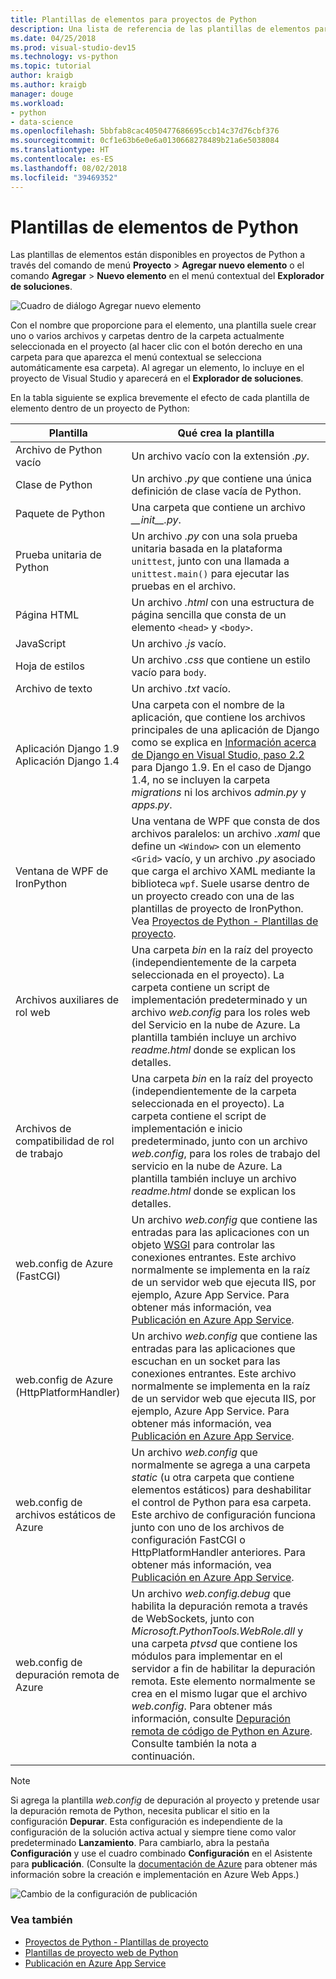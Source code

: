 ```yaml
---
title: Plantillas de elementos para proyectos de Python
description: Una lista de referencia de las plantillas de elementos para un proyecto de Python que están disponibles a través del cuadro de diálogo Agregar > Nuevo elemento en Visual Studio.
ms.date: 04/25/2018
ms.prod: visual-studio-dev15
ms.technology: vs-python
ms.topic: tutorial
author: kraigb
ms.author: kraigb
manager: douge
ms.workload:
- python
- data-science
ms.openlocfilehash: 5bbfab8cac4050477686695ccb14c37d76cbf376
ms.sourcegitcommit: 0cf1e63b6e0e6a0130668278489b21a6e5038084
ms.translationtype: HT
ms.contentlocale: es-ES
ms.lasthandoff: 08/02/2018
ms.locfileid: "39469352"
---
```

# <a name="python-item-templates"></a>Plantillas de elementos de Python

Las plantillas de elementos están disponibles en proyectos de Python a través del comando de menú **Proyecto** > **Agregar nuevo elemento** o el comando **Agregar** > **Nuevo elemento** en el menú contextual del **Explorador de soluciones**.

![Cuadro de diálogo Agregar nuevo elemento](media/project-item-templates.png)

Con el nombre que proporcione para el elemento, una plantilla suele crear uno o varios archivos y carpetas dentro de la carpeta actualmente seleccionada en el proyecto (al hacer clic con el botón derecho en una carpeta para que aparezca el menú contextual se selecciona automáticamente esa carpeta). Al agregar un elemento, lo incluye en el proyecto de Visual Studio y aparecerá en el **Explorador de soluciones**.

En la tabla siguiente se explica brevemente el efecto de cada plantilla de elemento dentro de un proyecto de Python:

| Plantilla | Qué crea la plantilla |
| --- | --- |
| Archivo de Python vacío | Un archivo vacío con la extensión *.py*. |
| Clase de Python | Un archivo *.py* que contiene una única definición de clase vacía de Python. |
| Paquete de Python | Una carpeta que contiene un archivo *\_\_init\_\_.py*. |
| Prueba unitaria de Python | Un archivo *.py* con una sola prueba unitaria basada en la plataforma `unittest`, junto con una llamada a `unittest.main()` para ejecutar las pruebas en el archivo. |
| Página HTML | Un archivo *.html* con una estructura de página sencilla que consta de un elemento `<head>` y `<body>`. |
| JavaScript | Un archivo *.js* vacío. |
| Hoja de estilos | Un archivo *.css* que contiene un estilo vacío para `body`. |
| Archivo de texto | Un archivo *.txt* vacío. |
| Aplicación Django 1.9<br/>Aplicación Django 1.4 | Una carpeta con el nombre de la aplicación, que contiene los archivos principales de una aplicación de Django como se explica en [Información acerca de Django en Visual Studio, paso 2.2](learn-django-in-visual-studio-step-02-create-an-app.md#step-2-1-create-an-app-with-a-default-structure) para Django 1.9. En el caso de Django 1.4, no se incluyen la carpeta *migrations* ni los archivos *admin.py* y *apps.py*. |
| Ventana de WPF de IronPython | Una ventana de WPF que consta de dos archivos paralelos: un archivo *.xaml* que define un `<Window>` con un elemento `<Grid>` vacío, y un archivo *.py* asociado que carga el archivo XAML mediante la biblioteca `wpf`. Suele usarse dentro de un proyecto creado con una de las plantillas de proyecto de IronPython. Vea [Proyectos de Python - Plantillas de proyecto](managing-python-projects-in-visual-studio.md#project-templates). |
| Archivos auxiliares de rol web | Una carpeta *bin* en la raíz del proyecto (independientemente de la carpeta seleccionada en el proyecto). La carpeta contiene un script de implementación predeterminado y un archivo *web.config* para los roles web del Servicio en la nube de Azure. La plantilla también incluye un archivo *readme.html* donde se explican los detalles. |
| Archivos de compatibilidad de rol de trabajo | Una carpeta *bin* en la raíz del proyecto (independientemente de la carpeta seleccionada en el proyecto). La carpeta contiene el script de implementación e inicio predeterminado, junto con un archivo *web.config*, para los roles de trabajo del servicio en la nube de Azure. La plantilla también incluye un archivo *readme.html* donde se explican los detalles. |
| web.config de Azure (FastCGI) | Un archivo *web.config* que contiene las entradas para las aplicaciones con un objeto [WSGI](https://wsgi.readthedocs.io/en/latest/) para controlar las conexiones entrantes. Este archivo normalmente se implementa en la raíz de un servidor web que ejecuta IIS, por ejemplo, Azure App Service. Para obtener más información, vea [Publicación en Azure App Service](publishing-python-web-applications-to-azure-from-visual-studio.md). |
| web.config de Azure (HttpPlatformHandler) | Un archivo *web.config* que contiene las entradas para las aplicaciones que escuchan en un socket para las conexiones entrantes. Este archivo normalmente se implementa en la raíz de un servidor web que ejecuta IIS, por ejemplo, Azure App Service. Para obtener más información, vea [Publicación en Azure App Service](publishing-python-web-applications-to-azure-from-visual-studio.md). |
| web.config de archivos estáticos de Azure | Un archivo *web.config* que normalmente se agrega a una carpeta *static* (u otra carpeta que contiene elementos estáticos) para deshabilitar el control de Python para esa carpeta. Este archivo de configuración funciona junto con uno de los archivos de configuración FastCGI o HttpPlatformHandler anteriores. Para obtener más información, vea [Publicación en Azure App Service](publishing-python-web-applications-to-azure-from-visual-studio.md). |
| web.config de depuración remota de Azure | Un archivo *web.config.debug* que habilita la depuración remota a través de WebSockets, junto con *Microsoft.PythonTools.WebRole.dll* y una carpeta *ptvsd* que contiene los módulos para implementar en el servidor a fin de habilitar la depuración remota. Este elemento normalmente se crea en el mismo lugar que el archivo *web.config*. Para obtener más información, consulte [Depuración remota de código de Python en Azure](debugging-remote-python-code-on-azure.md). Consulte también la nota a continuación. |

> [!Note]
> Si agrega la plantilla *web.config* de depuración al proyecto y pretende usar la depuración remota de Python, necesita publicar el sitio en la configuración **Depurar**. Esta configuración es independiente de la configuración de la solución activa actual y siempre tiene como valor predeterminado **Lanzamiento**. Para cambiarlo, abra la pestaña **Configuración** y use el cuadro combinado **Configuración** en el Asistente para **publicación**. (Consulte la [documentación de Azure](https://azure.microsoft.com/develop/python/) para obtener más información sobre la creación e implementación en Azure Web Apps.)
>
> ![Cambio de la configuración de publicación](media/template-web-publish-config.png)

### <a name="see-also"></a>Vea también

- [Proyectos de Python - Plantillas de proyecto](managing-python-projects-in-visual-studio.md#project-templates)
- [Plantillas de proyecto web de Python](python-web-application-project-templates.md)
- [Publicación en Azure App Service](publishing-python-web-applications-to-azure-from-visual-studio.md)